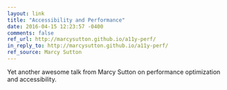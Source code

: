 ```yaml
---
layout: link
title: "Accessibility and Performance"
date: 2016-04-15 12:23:57 -0400
comments: false
ref_url: http://marcysutton.github.io/a11y-perf/
in_reply_to: http://marcysutton.github.io/a11y-perf/
ref_source: Marcy Sutton
---
```


Yet another awesome talk from Marcy Sutton on performance optimization and accessibility.